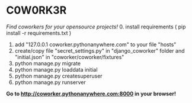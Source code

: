 # C0W0RK3R
*Find coworkers for your opensource projects!*
0. install requirements ( pip install -r requirements.txt )
1. add "127.0.0.1 coworker.pythonanywhere.com" to your file "hosts"
2. create/copy  file "secret_settings.py" in "django_coworker" folder
   and "initial.json" in "coworker/coworker/fixtures"
3. python manage.py migrate
4. python manage.py loaddata initial
5. python manage.py createsuperuser
6. python manage.py runserver

**Go to http://coworker.pythonanywhere.com:8000 in your browser!**